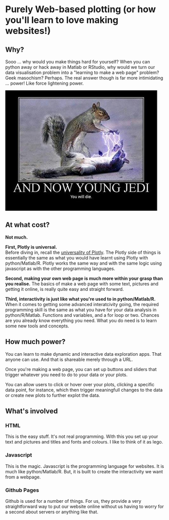 # Purely Web-based plotting (or how you'll learn to love making websites!)


## Why?



Sooo ... why would you make things hard for yourself?  When you can python away or hack away in Matlab or RStudio, why would we turn our data visualisation problem into a "learning to make a web page" problem?  Geek masochism? Perhaps.  The real answer though is far more intimidating ... power!  Like force lightening power.

![](/images/darth_squirrel.jpg)


## At what cost?

**Not much.**

**First, Plotly is universal.**  
Before diving in, recall the [universality of Plotly](README.md). The Plotly side of things is essentially the same as what you would have learnt using Plotly with python/Matlab/R.  Plotly works the same way and with the same logic using javascript as with the other programming languages.

**Second, making your own web page is much more within your grasp than you realise.**
The basics of make a web page with some text, pictures and getting it online, is really quite easy and straight forward.  

**Third, interactivity is just like what you're used to in python/Matlab/R.**  When it comes to getting some advanced interatcivity going, the required programming skill is the same as what you have for your data analysis in python/R/Matlab.  Functions and variables, and a for loop or two.  Chances are you already know everything you need.  What you do need is to learn some new tools and concepts.

## How much power?

You can learn to make dynamic and interactive data exploration apps.  That anyone can use.  And that is shareable merely through a URL.

Once you're making a web page, you can set up buttons and sliders that trigger whatever you need to do to your data or your plots.

You can allow users to click or hover over your plots, clicking a specific data point, for instance, which then trigger meaningfull changes to the data or create new plots to further explot the data.

## What's involved


### HTML

This is the easy stuff.  It's not real programming.  With this you set up your text and pictures and titles and fonts and colours.  I like to think of it as lego.


### Javascript

This is the magic.  Javascript is the programming language for websites.  It is much like python/Matlab/R.  But, it is built to create the interactivity we want from a webpage. 


### Github Pages
Github is used for a number of things.  For us, they provide a very straightforward way to put our website online without us having to worry for a second about servers or anything like that.